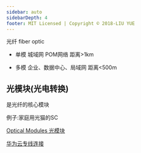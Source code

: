 ```yaml
---
sidebar: auto
sidebarDepth: 4
footer: MIT Licensed | Copyright © 2018-LIU YUE
---
```


光纤 fiber optic

+ 单模
    城域网 POM网络 距离>1km

+ 多模
    企业、数据中心、局域网 距离<500m

## 光模块(光电转换)
是光纤的核心模块

例子:家庭用光猫的SC

[Optical Modules 光模块](https://support.huawei.com/enterprise/zh/doc/EDOC1100130745#:~:text=%E5%85%89%E6%A8%A1%E5%9D%97%EF%BC%88Optical%20Modules%EF%BC%89%E4%BD%9C%E4%B8%BA,%E8%BD%AC%E6%8D%A2%E5%92%8C%E7%94%B5%E5%85%89%E8%BD%AC%E6%8D%A2%E5%8A%9F%E8%83%BD%E3%80%82)

[华为云专线连接](https://support.huaweicloud.com/dc_faq/dc_07_0201.html)
